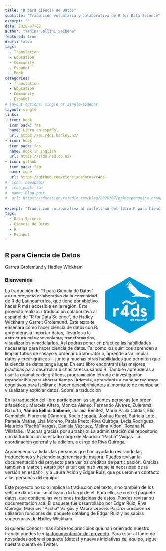 ```yaml
---
title: "R para Ciencia de Datos"
subtitle: "Traducción voluntaria y colaborativa de R for Data Science"
excerpt: ""
date: 2020-07-02
author: "Yanina Bellini Saibene"
featured: true
draft: false
tags:
  - Translation
  - Education
  - Community
  - Español
  - Book
categories:
  - Translation
  - Education
  - Community
  - Español
# layout options: single or single-sidebar
layout: single
links:
- icon: book
  icon_pack: fas
  name: Libro en español
  url: https://es.r4ds.hadley.nz/
- icon: book
  icon_pack: fas
  name: Book in english
  url: https://r4ds.had.co.nz/
- icon: github
  icon_pack: fab
  name: code
  url: https://github.com/cienciadedatos/r4ds
#- icon: newspaper
#  icon_pack: far
#  name: Blog post
#  url: https://education.rstudio.com/blog/2020/07/palmerpenguins-cran/

excerpt: "Traducción colaborativa al castellano del libro R para Ciencia de Datos de Garrett Grolemund, Hadley Wickham."
tags:
  - Data Science
  - Ciencia de Datos
  - R
  - Español
---
```


## R para Ciencia de Datos

Garrett Grolemund y Hadley Wickham

<a href='https://github.com/gvwilson/teachtogether.tech/tree/master/es#orientaciones-para-la-traducci%C3%B3n-'><img src='featured.jpg' align="right" height="200" alt='Etiqueta hexagonal ("hex sticker") para el proyecto titulado "r4ds en español" Arriba del número 4 y la letra d aparce una virgulilla y un condor.'/></a>

### Bienvenida

La traducción de “R para Ciencia de Datos” es un proyecto colaborativo de la comunidad de R de Latinoamérica, que tiene por objetivo hacer R más accesible en la región. Este proyecto realizó la traducción colaborativa al español de “R for Data Science”, de Hadley Wickham y Garrett Grolemund. Este texto te enseñará cómo hacer ciencia de datos con R: aprenderás a importar datos, llevarlos a la estructura más conveniente, transformarlos, visualizarlos y modelarlos. Así podrás poner en pŕactica las habilidades necesarias para hacer ciencia de datos. Tal como los químicos aprenden a limpiar tubos de ensayo y ordenar un laboratorio, aprenderás a limpiar datos y crear gráficos— junto a muchas otras habilidades que permiten que la ciencia de datos tenga lugar. En este libro encontrarás las mejores prácticas para desarrollar dichas tareas usando R. También aprenderás a usar la gramática de gráficos, programación letrada e investigación reproducible para ahorrar tiempo. Además, aprenderás a manejar recursos cognitivos para facilitar el hacer descubrimientos al momento de manipular, visualizar y explorar datos.
Sobre la traducción

En la traducción del libro participaron las siguientes personas (en orden alfabético): Marcela Alfaro, Mónica Alonso, Fernando Álvarez, Zulemma Bazurto, **Yanina Bellini Saibene**, Juliana Benítez, María Paula Caldas, Elio Campitelli, Florencia D’Andrea, Rocío Espada, Joshua Kunst, Patricia Loto, Pamela Matías, Lina Moreno, Paola Prieto, Riva Quiroga, Lucía Rodríguez, Mauricio “Pachá” Vargas, Daniela Vázquez, Melina Vidoni, Roxana N. Villafañe. ¡Muchas gracias por su trabajo! La administración del repositorio con la traducción ha estado cargo de Mauricio “Pachá” Vargas. La coordinación general y la edición, a cargo de Riva Quiroga.

Agradecemos a todas las personas que han ayudado revisando las traducciones y haciendo sugerencias de mejora. Puedes revisar la documentación del proyecto para ver los créditos de participación. Gracias también a Marcela Alfaro por el tuit que hizo visible la necesidad de la versión en español, y a Laura Ación y Edgar Ruiz, que pusieron en contacto a las personas del equipo.

Este proyecto no solo implica la traducción del texto, sino también de los sets de datos que se utilizan a lo largo de él. Para ello, se creó el paquete datos, que contiene las versiones traducidas de estos. Puedes revisar su documentación acá. El paquete fue desarrollado por Edgar Ruiz, Riva Quiroga, Mauricio “Pachá” Vargas y Mauro Lepore. Para su creación se utilizaron funciones del paquete datalang de Edgar Ruiz y las sabias sugerencias de Hadley Wickham.

Si quieres conocer más sobre los principios que han orientado nuestro trabajo puedes leer [la documentación del proyecto](https://github.com/cienciadedatos/documentacion-traduccion-r4ds). Para estar al tanto de novedades sobre el paquete {datos} y nuevas iniciativas del equipo, sigue nuestra cuenta en Twitter.
